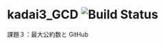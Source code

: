 # kadai3_GCD ![Build Status](https://travis-ci.org/jin-aiit-a1824jj/kadai3_GCD.svg?branch=master)

課題３：最大公約数と GitHub
